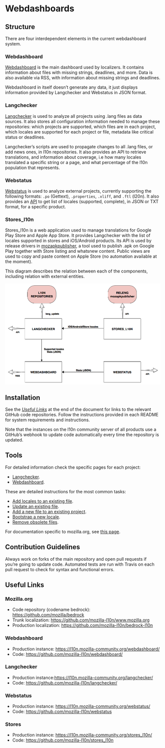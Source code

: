 # Webdashboards

## Structure

There are four interdependent elements in the current webdashboard system.

### Webdashboard

[Webdashboard] is the main dashboard used by localizers. It contains information about files with missing strings, deadlines, and more. Data is also available via RSS, with information about missing strings and deadlines.

Webdashboard in itself doesn’t generate any data, it just displays information provided by Langchecker and Webstatus in JSON format.

### Langchecker

[Langchecker](langchecker.md) is used to analyze all projects using .lang files as data sources. It also stores all configuration information needed to manage these repositories: which projects are supported, which files are in each project, which locales are supported for each project or file, metadata like critical status or deadlines.

Langchecker’s scripts are used to propagate changes to all .lang files, or add news ones, in l10n repositories. It also provides an API to retrieve translations, and information about coverage, i.e how many locales translated a specific string or a page, and what percentage of the l10n population that represents.

### Webstatus

[Webstatus] is used to analyze external projects, currently supporting the following formats: `.po` (Gettext), `.properties`, `.xliff`, and `.ftl` (l20n). It also provides an [API](https://github.com/mozilla-l10n/webstatus/#available-urls) to get list of locales (supported, complete), in JSON or TXT format, for a specific product.

### Stores_l10n

Stores_l10n is a web application used to manage translations for Google Play Store and Apple App Store. It provides Langchecker with the list of locales supported in stores and iOS/Android products. Its API is used by release drivers in [mozapkpublisher](https://github.com/mozilla-releng/mozapkpublisher/), a tool used to publish .apk on Google Play together with Store listing and whatsnew content. Public views are used to copy and paste content on Apple Store (no automation available at the moment).

This diagram describes the relation between each of the components, including relation with external entities.

<a href="/assets/images/webdashboards/webdashboards.png"><img src="/assets/images/webdashboards/webdashboards.png" alt="Webdashboards diagram" style="width: 600px; margin: 0 auto; display: block;"/></a>

## Installation

See the *[Useful Links](#useful-links)* at the end of the document for links to the relevant GitHub code repositories. Follow the instructions provided in each README for system requirements and instructions.

Note that the instances on the l10n community server of all products use a GitHub’s webhook to update code automatically every time the repository is updated.

## Tools

For detailed information check the specific pages for each project:
* [Langchecker](langchecker.md).
* [Webdashboard](webdashboard.md).

These are detailed instructions for the most common tasks:
* [Add locales to an existing file](add_locales.md).
* [Update an existing file](update_existing_file.md).
* [Add a new file to an existing project](add_new_file.md).
* [Bootstrap a new locale](bootstrap_new_locale.md).
* [Remove obsolete files](remove_obsolete_files.md).

For documentation specific to mozilla.org, see [this page](../../products/mozilla_org/).

## Contribution Guidelines

Always work on forks of the main repository and open pull requests if you’re going to update code. Automated tests are run with Travis on each pull request to check for syntax and functional errors.

## Useful Links

### Mozilla.org

* Code repository (codename bedrock): https://github.com/mozilla/bedrock
* Trunk localization: https://github.com/mozilla-l10n/www.mozilla.org
* Production localization: https://github.com/mozilla-l10n/bedrock-l10n

### Webdashboard

* Production instance: https://l10n.mozilla-community.org/webdashboard/
* Code: https://github.com/mozilla-l10n/webdashboard/

### Langchecker

* Production instance:https://l10n.mozilla-community.org/langchecker/
* Code: https://github.com/mozilla-l10n/langchecker/

### Webstatus

* Production instance: https://l10n.mozilla-community.org/webstatus/
* Code: https://github.com/mozilla-l10n/webstatus

### Stores

* Production instance: https://l10n.mozilla-community.org/stores_l10n/
* Code: https://github.com/mozilla-l10n/stores_l10n

[Webdashboard]: https://l10n.mozilla-community.org/webdashboard/
[Webstatus]: https://l10n.mozilla-community.org/webstatus/
